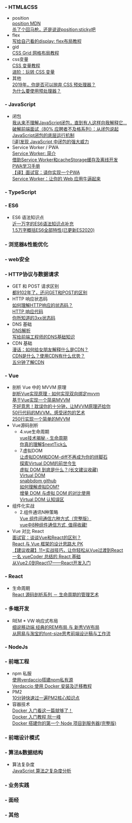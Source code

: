 ### - HTML&CSS
* position  
    [position MDN](https://developer.mozilla.org/zh-CN/docs/Web/CSS/position)  
    [杀了个回马枪，还是说说position:sticky吧](https://www.zhangxinxu.com/wordpress/2018/12/css-position-sticky/)  
* flex  
    [写给自己看的display: flex布局教程](https://www.zhangxinxu.com/wordpress/2018/10/display-flex-css3-css/)  
* gid  
    [CSS Grid 网格布局教程](https://www.ruanyifeng.com/blog/2019/03/grid-layout-tutorial.html)  
* css变量  
    [CSS 变量教程](http://www.ruanyifeng.com/blog/2017/05/css-variables.html)  
    [进阶：玩转 CSS 变量](https://github.com/wsafight/personBlog/issues/25)  
* 其他  
    [2019年，你是否可以抛弃 CSS 预处理器？](https://jelly.jd.com/article/5dcb9c73641a030153732a89)  
    [为什么要使用预处理器？](https://github.com/cssmagic/blog/issues/73)  

### - JavaScript
* 闭包  
    [我从来不理解JavaScript闭包，直到有人这样向我解释它...](https://segmentfault.com/a/1190000017136436)  
    [破解前端面试（80% 应聘者不及格系列）：从闭包说起](https://juejin.cn/post/6844903474212143117)  
    [JavaScript闭包的底层运行机制](http://blog.leapoahead.com/2015/09/15/js-closure/)  
    [[译]发现 JavaScript 中闭包的强大威力](https://juejin.cn/post/6844903769646317576)  
* Service Worker / PWA  
    [Service Worker: 简介](https://developers.google.com/web/fundamentals/primers/service-workers)  
    [借助Service Worker和cacheStorage缓存及离线开发](https://www.zhangxinxu.com/wordpress/2017/07/service-worker-cachestorage-offline-develop/)  
    [PWA学习手册](https://pwa.alienzhou.com/)  
    [【译】面试官：请你实现一个PWA](https://juejin.cn/post/6844904052166230030#heading-24)  
    [Service Worker：让你的 Web 应用牛逼起来](https://mp.weixin.qq.com/s/8mjrSeQfG2m5Kpkb13EPAg)  

### - TypeScript

### - ES6
* ES6 语法知识点  
    [近一万字的ES6语法知识点补充](https://juejin.cn/post/6844903775329583112)  
    [1.5万字概括ES6全部特性(已更新ES2020)](https://juejin.cn/post/6844903959283367950)

### - 浏览器&性能优化

### - web安全

### - HTTP协议与数据请求
* GET 和 POST 请求区别  
    [都9102年了，还问GET和POST的区别](https://segmentfault.com/a/1190000018129846)  
* HTTP 响应状态码  
    [如何理解HTTP响应的状态码？](https://harttle.land/2015/08/15/http-status-code.html)  
    [HTTP 响应代码](https://developer.mozilla.org/zh-CN/docs/Web/HTTP/Status)  
    [你所知道的3xx状态码](https://jelly.jd.com/article/6006b1035b6c6a01506c8791)  
* DNS 基础  
    [DNS解析](https://imweb.io/topic/55e3ba46771670e207a16bc8)  
    [写给前端工程师的DNS基础知识](http://www.sunhao.win/articles/netwrok-dns.html)  
* CDN 基础  
    [漫话：如何给女朋友解释什么是CDN？](https://juejin.cn/post/6844903906296725518)  
    [CDN是什么？使用CDN有什么优势？](https://www.zhihu.com/question/36514327)  
    [五分钟了解CDN](https://juejin.cn/post/6844903605888090125)  

### - Vue
* 剖析 Vue 中的 MVVM 原理  
    [剖析Vue实现原理 - 如何实现双向绑定mvvm](https://github.com/DMQ/mvvm)  
    [基于Vue实现一个简易MVVM](https://juejin.cn/post/6844904099704471559)  
    [不好意思！耽误你的十分钟，让MVVM原理还给你](https://juejin.cn/post/6844903586103558158)  
    [50行代码的MVVM，感受闭包的艺术](https://juejin.cn/post/6844903619808985095)  
    [250行实现一个简单的MVVM](https://zhuanlan.zhihu.com/p/24475845)  
* Vue源码剖析
    * 4.vue生命周期  
        [vue技术揭秘 - 生命周期](https://ustbhuangyi.github.io/vue-analysis/v2/components/lifecycle.html)  
        [你真的理解$nextTick么](https://juejin.cn/post/6844903843197616136)  
    * 7.虚拟DOM  
        [让虚拟DOM和DOM-diff不再成为你的绊脚石](https://juejin.cn/post/6844903806132568072)  
        [探索Virtual DOM的前世今生](https://zhuanlan.zhihu.com/p/35876032)  
        [虚拟 DOM 到底是什么？(长文建议收藏)](https://mp.weixin.qq.com/s/oAlVmZ4Hbt2VhOwFEkNEhw)  
        [Virtual DOM](https://ustbhuangyi.github.io/vue-analysis/v2/data-driven/virtual-dom.html)  
        [snabbdom github](https://github.com/snabbdom/snabbdom)  
        [如何理解虚拟DOM?](https://www.zhihu.com/question/29504639)  
        [增量 DOM 与虚拟 DOM 的对比使用](https://mp.weixin.qq.com/s/kwwkaXi9L-4j5Jucb3HdeA)  
        [Virtual DOM 认知误区](https://mp.weixin.qq.com/s/gQCFEBsB3SIz9c5sp7uuhA)  
* 组件化实战  
    * 2.组件通讯N种策略  
        [Vue 组件间通信六种方式（完整版）](https://juejin.cn/post/6844903845642911752#heading-11)  
        [vue中8种组件通信方式, 值得收藏!](https://juejin.cn/post/6844903887162310669#heading-19)  
* Vue 对比 React  
    [面试官：谈谈Vue和React的区别？](https://mp.weixin.qq.com/s/oiNmF8knHfnvbmZfYTv_ZQ)  
    [React 与 Vue 框架的设计思路大 PK](https://mp.weixin.qq.com/s/fdDfgmksNoXP3oR56bsmMw)  
    [【建议收藏】11+实战技巧，让你轻松从Vue过渡到React](https://mp.weixin.qq.com/s/OuwyqWvLE-7AxHXw7trSNw)  
    [一名 vueCoder 总结的 React 基础](https://juejin.cn/post/6960556335092269063)  
    [从Vue2.0到React17——React开发入门](https://juejin.cn/post/6975864046058733576)  

### - React
* 生命周期  
    [React 源码剖析系列 － 生命周期的管理艺术](https://zhuanlan.zhihu.com/p/20312691)  

### - 多端开发
* REM * VW 响应式布局  
    [细说移动端 经典的REM布局 与 新秀VW布局](https://cloud.tencent.com/developer/article/1352187)  
    [从网易与淘宝的font-size思考前端设计稿与工作流](https://www.cnblogs.com/lyzg/p/4877277.html)  

### - NodeJs

### - 前端工程
* npm 私服  
    [使用verdaccio搭建npm私有源](https://mp.weixin.qq.com/s/lTGV7XrsJCvoU3F2bEbovw)  
    [Verdaccio 使用 Docker 安装及迁移教程](https://segmentfault.com/a/1190000020684605)  
* PM2  
    [10分钟快速过一遍PM2核心知识点](https://mp.weixin.qq.com/s/5xGhV-70yjUGgyYHesHTRA)  
* 容器技术  
    [Docker 入门看这一篇就够了！](https://mp.weixin.qq.com/s/CClZ9xRMN9mEgEXMm9MuGw)  
    [Docker 入门教程 阮一峰](http://www.ruanyifeng.com/blog/2018/02/docker-tutorial.html)  
    [Docker 搭建你的第一个 Node 项目到服务器(完整版)](https://juejin.im/post/5dff84e051882512290f2fc2)  

### - 前端设计模式

### - 算法&数据结构
* 算法复杂度  
    [JavaScript 算法之复杂度分析](https://juejin.im/post/5c2a1d9d6fb9a04a0f654581)

### - 业务实践

### - 面经

### - 其他
